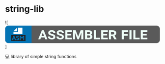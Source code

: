 # string-lib

![![lol-kek](https://raw.githubusercontent.com/Mchl-krpch/string-lib/f5917d4f227c1f373737e71cb9d5a3d164295181/visual/asm-poster.svg)]


💻 library of simple string functions
